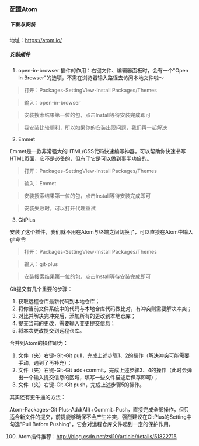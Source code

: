 ### 配置Atom
##### 下载与安装
地址：https://atom.io/
##### 安装插件
1. open-in-browser
  插件的作用：右键文件、编辑器面板时，会有一个"Open In Browser"的选项，不需在浏览器输入路径去访问本地文件啦～

  > 打开：Packages-SettingView-Install Packages/Themes

  > 输入：open-in-browser

  > 安装搜索结果第一位的包，点击Install等待安装完成即可

  > 我安装比较顺利，所以如果你的安装出现问题，我们再一起解决

2. Emmet

  Emmet是一款非常强大的HTML/CSS代码快速编写神器，可以帮助你快速书写HTML页面，它不是必备的，但有了它是可以做到事半功倍的。

  > 打开：Packages-SettingView-Install Packages/Themes

  > 输入：Emmet

  > 安装搜索结果第一位的包，点击Install等待安装完成即可

  > 安装失败时，可以打开代理重试

3. GitPlus

  安装了这个插件，我们就不用在Atom与终端之间切换了，可以直接在Atom中输入git命令

  > 打开：Packages-SettingView-Install Packages/Themes

  > 输入：git-plus

  > 安装搜索结果第一位的包，点击Install等待安装完成即可

  Git提交有几个重要的步骤：
  1. 获取远程仓库最新代码到本地仓库；
  2. 将你当前文件系统中的代码与本地仓库代码做比对，有冲突则需要解决冲突；
  3. 对比并解决完冲突后，添加所有的更改到本地仓库；
  4. 提交当前的更改，需要输入变更提交信息；
  5. 将本次更改提交到远程仓库。

  合并到Atom的操作即为：
  1. 文件（夹）右键-Git-Git pull，完成上述步骤1、2的操作（解决冲突可能需要手动，遇到了再补充）；
  2. 文件（夹）右键-Git-Git add+commit，完成上述步骤3、4的操作（此时会弹出一个输入提交信息的区域，填写一些文件描述后保存即可）；
  3. 文件（夹）右键-Git-Git push，完成上述步骤5的操作。

  其实还有更牛逼的方法：

  Atom-Packages-Git Plus-Add(All)+Commit+Push，直接完成全部操作，但只适合新文件的提交，前提能够确保不会产生冲突，强烈建议在GitPlus的Setting中勾选"Pull Before Pushing"，它会对远程仓库文件起到一定的保护作用。

100. Atom插件推荐：http://blog.csdn.net/zsl10/article/details/51822715
